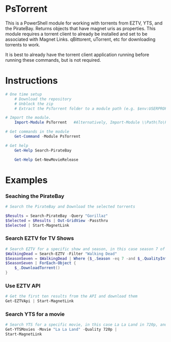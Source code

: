 PsTorrent
==========

This is a PowerShell module for working with torrents from EZTV, YTS, and the PirateBay.
Returns objects that have magnet uris as properties.
This module requires a torrent client to already be installed and set to be associated
with Magnet Links. qBittorent, uTorrent, etc for downloading torrents to work.

It is best to already have the torrent client application running before running these commands,
but is not required.

# Instructions

```powershell
# One time setup
    # Download the repository
    # Unblock the zip
    # Extract the PsTorrent folder to a module path (e.g. $env:USERPROFILE\Documents\WindowsPowerShell\Modules\)

# Import the module.
    Import-Module PsTorrent   #Alternatively, Import-Module \\Path\To\PsTorrent\PsTorrent.psm1

# Get commands in the module
    Get-Command -Module PsTorrent

# Get help
    Get-Help Search-PirateBay

    Get-Help Get-NewMovieRelease
```

# Examples


### Seaching the PirateBay
```PowerShell
# Search the PirateBay and Download the selected torrents

$Results = Search-PirateBay -Query "Gorillaz"
$Selected = $Results | Out-GridView -Passthru
$Selected | Start-MagnetLink


```

### Search EZTV for TV Shows
```PowerShell
# Search EZTV for a specific show and season, in this case season 7 of The Walking Dead and only 720p videos
$WalkingDead = Search-EZTV -Filter "Walking Dead"
$SeasonSeven = $WalkingDead | Where {$_.Season -eq 7 -and $_.QualityInfo -like "*720p*"}
$SeasonSeven | ForEach-Object {
    $_.DownloadTorrent()
}
```

### Use EZTV API
```PowerShell
# Get the first ten results from the API and download them
Get-EZTVApi | Start-MagnetLink
```

### Search YTS for a movie
```PowerShell
# Search YTS for a specific movie, in this case La La Land in 720p, and start a download of it.
Get-YTSMovies -Movie "La La Land" -Quality 720p |
Start-MagnetLink
```
